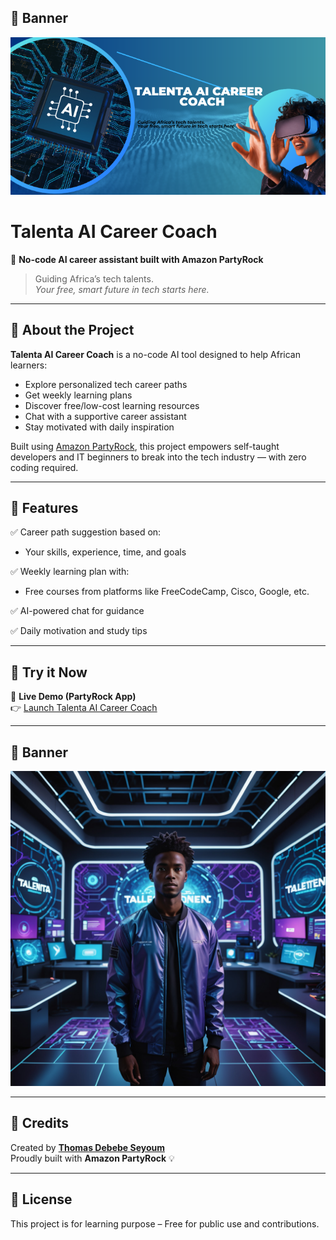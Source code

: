 ## 📸 Banner

![Talenta AI Banner](https://github.com/Tommyjah/talenta-ai-career-coach/blob/main/Adobe%20Express%20-%20file%20(1).png?raw=true)
# Talenta AI Career Coach

🚀 **No-code AI career assistant built with Amazon PartyRock**

> Guiding Africa’s tech talents.  
> _Your free, smart future in tech starts here._

---

## 🎯 About the Project

**Talenta AI Career Coach** is a no-code AI tool designed to help African learners:
- Explore personalized tech career paths
- Get weekly learning plans
- Discover free/low-cost learning resources
- Chat with a supportive career assistant
- Stay motivated with daily inspiration

Built using [Amazon PartyRock](https://partyrock.aws), this project empowers self-taught developers and IT beginners to break into the tech industry — with zero coding required.

---

## 🧠 Features

✅ Career path suggestion based on:
- Your skills, experience, time, and goals

✅ Weekly learning plan with:
- Free courses from platforms like FreeCodeCamp, Cisco, Google, etc.

✅ AI-powered chat for guidance

✅ Daily motivation and study tips

---

## 🔗 Try it Now

🎉 **Live Demo (PartyRock App)**  
👉 [Launch Talenta AI Career Coach](https://partyrock.aws/u/tomiti/geUHQR6vg/Talenta-AI-Career-Coach)

---

## 📸 Banner

![Talenta AI Banner](https://github.com/Tommyjah/talenta-ai-career-coach/blob/main/Talenta%20AI%20Career%20Coach.png) <!-- You can replace this with a real image URL once hosted -->

---

## 🙌 Credits

Created by **[Thomas Debebe Seyoum](https://www.linkedin.com/in/thomas-debebe-1447542a2)**  
Proudly built with **Amazon PartyRock** 💡

---

## 📌 License

This project is for learning purpose – Free for public use and contributions.

